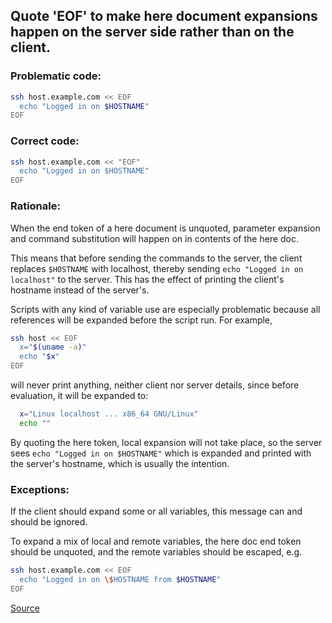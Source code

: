 ## Quote 'EOF' to make here document expansions happen on the server side rather than on the client.

### Problematic code:

```sh
ssh host.example.com << EOF
  echo "Logged in on $HOSTNAME"
EOF
```

### Correct code:

```sh
ssh host.example.com << "EOF"
  echo "Logged in on $HOSTNAME"
EOF
```

### Rationale:

When the end token of a here document is unquoted, parameter expansion and command substitution will happen on in contents of the here doc.

This means that before sending the commands to the server, the client replaces `$HOSTNAME` with localhost, thereby sending `echo "Logged in on localhost"` to the server. This has the effect of printing the client's hostname instead of the server's.

Scripts with any kind of variable use are especially problematic because all references will be expanded before the script run. For example,

```sh
ssh host << EOF
  x="$(uname -a)"
  echo "$x"
EOF
```

will never print anything, neither client nor server details, since before evaluation, it will be expanded to:

```sh
  x="Linux localhost ... x86_64 GNU/Linux"
  echo ""
```

By quoting the here token, local expansion will not take place, so the server sees `echo "Logged in on $HOSTNAME"` which is expanded and printed with the server's hostname, which is usually the intention.

### Exceptions:

If the client should expand some or all variables, this message can and should be ignored.

To expand a mix of local and remote variables, the here doc end token should be unquoted, and the remote variables should be escaped, e.g.

```sh
ssh host.example.com << EOF
  echo "Logged in on \$HOSTNAME from $HOSTNAME"
EOF
```

[Source](https://github.com/koalaman/shellcheck/wiki/SC2087)

